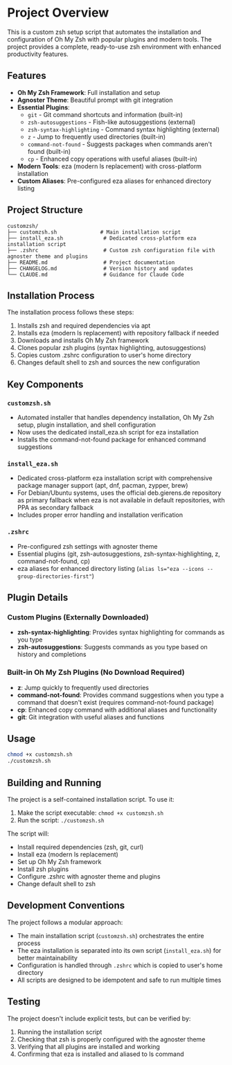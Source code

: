 # Project Overview

This is a custom zsh setup script that automates the installation and configuration of Oh My Zsh with popular plugins and modern tools. The project provides a complete, ready-to-use zsh environment with enhanced productivity features.

## Features

- **Oh My Zsh Framework**: Full installation and setup
- **Agnoster Theme**: Beautiful prompt with git integration
- **Essential Plugins**: 
  - `git` - Git command shortcuts and information (built-in)
  - `zsh-autosuggestions` - Fish-like autosuggestions (external)
  - `zsh-syntax-highlighting` - Command syntax highlighting (external)
  - `z` - Jump to frequently used directories (built-in)
  - `command-not-found` - Suggests packages when commands aren't found (built-in)
  - `cp` - Enhanced copy operations with useful aliases (built-in)
- **Modern Tools**: eza (modern ls replacement) with cross-platform installation
- **Custom Aliases**: Pre-configured eza aliases for enhanced directory listing

## Project Structure

```
customzsh/
├── customzsh.sh              # Main installation script
├── install_eza.sh             # Dedicated cross-platform eza installation script
├── .zshrc                     # Custom zsh configuration file with agnoster theme and plugins
├── README.md                  # Project documentation
├── CHANGELOG.md               # Version history and updates
└── CLAUDE.md                  # Guidance for Claude Code
```

## Installation Process

The installation process follows these steps:
1. Installs zsh and required dependencies via apt
2. Installs eza (modern ls replacement) with repository fallback if needed
3. Downloads and installs Oh My Zsh framework
4. Clones popular zsh plugins (syntax highlighting, autosuggestions)
5. Copies custom .zshrc configuration to user's home directory
6. Changes default shell to zsh and sources the new configuration

## Key Components

### `customzsh.sh`
- Automated installer that handles dependency installation, Oh My Zsh setup, plugin installation, and shell configuration
- Now uses the dedicated install_eza.sh script for eza installation
- Installs the command-not-found package for enhanced command suggestions

### `install_eza.sh` 
- Dedicated cross-platform eza installation script with comprehensive package manager support (apt, dnf, pacman, zypper, brew)
- For Debian/Ubuntu systems, uses the official deb.gierens.de repository as primary fallback when eza is not available in default repositories, with PPA as secondary fallback
- Includes proper error handling and installation verification

### `.zshrc`
- Pre-configured zsh settings with agnoster theme
- Essential plugins (git, zsh-autosuggestions, zsh-syntax-highlighting, z, command-not-found, cp)
- eza aliases for enhanced directory listing (`alias ls="eza --icons --group-directories-first"`)

## Plugin Details

### Custom Plugins (Externally Downloaded)
- **zsh-syntax-highlighting**: Provides syntax highlighting for commands as you type
- **zsh-autosuggestions**: Suggests commands as you type based on history and completions

### Built-in Oh My Zsh Plugins (No Download Required)
- **z**: Jump quickly to frequently used directories
- **command-not-found**: Provides command suggestions when you type a command that doesn't exist (requires command-not-found package)
- **cp**: Enhanced copy command with additional aliases and functionality
- **git**: Git integration with useful aliases and functions

## Usage

```bash
chmod +x customzsh.sh
./customzsh.sh
```

## Building and Running

The project is a self-contained installation script. To use it:
1. Make the script executable: `chmod +x customzsh.sh`
2. Run the script: `./customzsh.sh`

The script will:
- Install required dependencies (zsh, git, curl)
- Install eza (modern ls replacement) 
- Set up Oh My Zsh framework
- Install zsh plugins
- Configure .zshrc with agnoster theme and plugins
- Change default shell to zsh

## Development Conventions

The project follows a modular approach:
- The main installation script (`customzsh.sh`) orchestrates the entire process
- The eza installation is separated into its own script (`install_eza.sh`) for better maintainability
- Configuration is handled through `.zshrc` which is copied to user's home directory
- All scripts are designed to be idempotent and safe to run multiple times

## Testing

The project doesn't include explicit tests, but can be verified by:
1. Running the installation script
2. Checking that zsh is properly configured with the agnoster theme
3. Verifying that all plugins are installed and working
4. Confirming that eza is installed and aliased to ls command